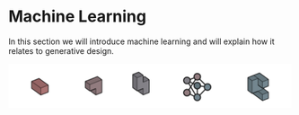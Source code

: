 # Machine Learning

In this section we will introduce machine learning and will explain how it relates to generative design.

![](../../.gitbook/assets/introml.png)

